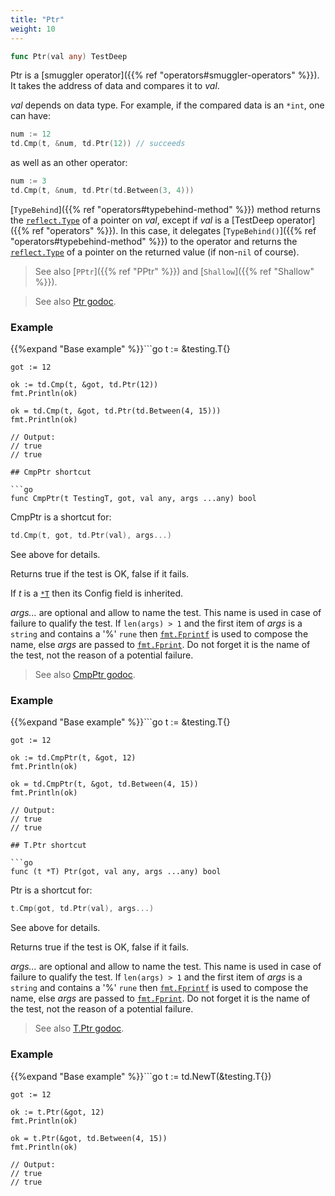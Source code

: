 ```yaml
---
title: "Ptr"
weight: 10
---
```


```go
func Ptr(val any) TestDeep
```

Ptr is a [smuggler operator]({{% ref "operators#smuggler-operators" %}}). It takes the address of data and
compares it to *val*.

*val* depends on data type. For example, if the compared data is an
`*int`, one can have:

```go
num := 12
td.Cmp(t, &num, td.Ptr(12)) // succeeds
```

as well as an other operator:

```go
num := 3
td.Cmp(t, &num, td.Ptr(td.Between(3, 4)))
```

[`TypeBehind`]({{% ref "operators#typebehind-method" %}}) method returns the [`reflect.Type`](https://pkg.go.dev/reflect#Type) of a pointer on *val*,
except if *val* is a [TestDeep operator]({{% ref "operators" %}}). In this case, it delegates
[`TypeBehind()`]({{% ref "operators#typebehind-method" %}}) to the operator and returns the [`reflect.Type`](https://pkg.go.dev/reflect#Type) of a
pointer on the returned value (if non-`nil` of course).

> See also [`PPtr`]({{% ref "PPtr" %}}) and [`Shallow`]({{% ref "Shallow" %}}).


> See also [<i class='fas fa-book'></i> Ptr godoc](https://pkg.go.dev/github.com/maxatome/go-testdeep/td#Ptr).

### Example

{{%expand "Base example" %}}```go
	t := &testing.T{}

	got := 12

	ok := td.Cmp(t, &got, td.Ptr(12))
	fmt.Println(ok)

	ok = td.Cmp(t, &got, td.Ptr(td.Between(4, 15)))
	fmt.Println(ok)

	// Output:
	// true
	// true

```{{% /expand%}}
## CmpPtr shortcut

```go
func CmpPtr(t TestingT, got, val any, args ...any) bool
```

CmpPtr is a shortcut for:

```go
td.Cmp(t, got, td.Ptr(val), args...)
```

See above for details.

Returns true if the test is OK, false if it fails.

If *t* is a [`*T`](https://pkg.go.dev/github.com/maxatome/go-testdeep/td#T) then its Config field is inherited.

*args...* are optional and allow to name the test. This name is
used in case of failure to qualify the test. If `len(args) > 1` and
the first item of *args* is a `string` and contains a '%' `rune` then
[`fmt.Fprintf`](https://pkg.go.dev/fmt#Fprintf) is used to compose the name, else *args* are passed to
[`fmt.Fprint`](https://pkg.go.dev/fmt#Fprint). Do not forget it is the name of the test, not the
reason of a potential failure.


> See also [<i class='fas fa-book'></i> CmpPtr godoc](https://pkg.go.dev/github.com/maxatome/go-testdeep/td#CmpPtr).

### Example

{{%expand "Base example" %}}```go
	t := &testing.T{}

	got := 12

	ok := td.CmpPtr(t, &got, 12)
	fmt.Println(ok)

	ok = td.CmpPtr(t, &got, td.Between(4, 15))
	fmt.Println(ok)

	// Output:
	// true
	// true

```{{% /expand%}}
## T.Ptr shortcut

```go
func (t *T) Ptr(got, val any, args ...any) bool
```

Ptr is a shortcut for:

```go
t.Cmp(got, td.Ptr(val), args...)
```

See above for details.

Returns true if the test is OK, false if it fails.

*args...* are optional and allow to name the test. This name is
used in case of failure to qualify the test. If `len(args) > 1` and
the first item of *args* is a `string` and contains a '%' `rune` then
[`fmt.Fprintf`](https://pkg.go.dev/fmt#Fprintf) is used to compose the name, else *args* are passed to
[`fmt.Fprint`](https://pkg.go.dev/fmt#Fprint). Do not forget it is the name of the test, not the
reason of a potential failure.


> See also [<i class='fas fa-book'></i> T.Ptr godoc](https://pkg.go.dev/github.com/maxatome/go-testdeep/td#T.Ptr).

### Example

{{%expand "Base example" %}}```go
	t := td.NewT(&testing.T{})

	got := 12

	ok := t.Ptr(&got, 12)
	fmt.Println(ok)

	ok = t.Ptr(&got, td.Between(4, 15))
	fmt.Println(ok)

	// Output:
	// true
	// true

```{{% /expand%}}
